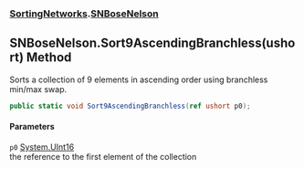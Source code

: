 ### [SortingNetworks](./SortingNetworks.md 'SortingNetworks').[SNBoseNelson](./SortingNetworks-SNBoseNelson.md 'SortingNetworks.SNBoseNelson')
## SNBoseNelson.Sort9AscendingBranchless(ushort) Method
Sorts a collection of 9 elements in ascending order using branchless min/max swap.  
```csharp
public static void Sort9AscendingBranchless(ref ushort p0);
```
#### Parameters
<a name='SortingNetworks-SNBoseNelson-Sort9AscendingBranchless(ushort)-p0'></a>
`p0` [System.UInt16](https://docs.microsoft.com/en-us/dotnet/api/System.UInt16 'System.UInt16')  
the reference to the first element of the collection  
  
